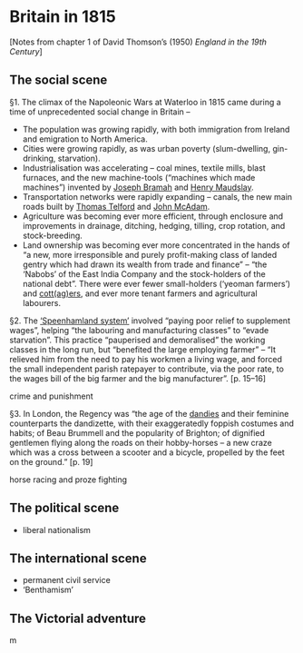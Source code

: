 # Britain in 1815

[Notes from chapter 1 of David Thomson’s (1950) *England in the 19th Century*]

## The social scene

§1. The climax of the Napoleonic Wars at Waterloo in 1815 came during a time of unprecedented social change in Britain –
- The population was growing rapidly, with both immigration from Ireland and emigration to North America.
- Cities were growing rapidly, as was urban poverty (slum-dwelling, gin-drinking, starvation).
- Industrialisation was accelerating – coal mines, textile mills, blast furnaces, and the new machine-tools (“machines which made machines”) invented by [Joseph Bramah](https://en.wikipedia.org/wiki/Joseph_Bramah) and [Henry Maudslay](https://en.wikipedia.org/wiki/Henry_Maudslay).
- Transportation networks were rapidly expanding – canals, the new main roads built by [Thomas Telford](https://en.wikipedia.org/wiki/Thomas_Telford) and [John McAdam](https://en.wikipedia.org/wiki/John_Loudon_McAdam).
- Agriculture was becoming ever more efficient, through enclosure and improvements in drainage, ditching, hedging, tilling, crop rotation, and stock-breeding.
- Land ownership was becoming ever more concentrated in the hands of “a new, more irresponsible and purely profit-making class of landed gentry which had drawn its wealth from trade and finance” – “the ‘Nabobs’ of the East India Company and the stock-holders of the national debt”. There were ever fewer small-holders (‘yeoman farmers’) and [cott(ag)ers](https://en.wikipedia.org/wiki/Cotter_(farmer)), and ever more tenant farmers and agricultural labourers.

§2. The [‘Speenhamland system’](https://en.wikipedia.org/wiki/Speenhamland_system) involved “paying poor relief to supplement wages”, helping “the labouring and manufacturing classes” to “evade starvation”. This practice “pauperised and demoralised” the working classes in the long run, but “benefited the large employing farmer” – “It relieved him from the need to pay his workmen a living wage, and forced the small independent parish ratepayer to contribute, via the poor rate, to the wages bill of the big farmer and the big manufacturer”. [p. 15–16]

crime and punishment

§3. In London, the Regency was “the age of the [dandies](https://en.wikipedia.org/wiki/Dandy) and their feminine counterparts the dandizette, with their exaggeratedly foppish costumes and habits; of Beau Brummell and the popularity of Brighton; of dignified gentlemen flying along the roads on their hobby-horses – a new craze which was a cross between a scooter and a bicycle, propelled by the feet on the ground.” [p. 19]

horse racing and proze fighting

## The political scene

- liberal nationalism

## The international scene

- permanent civil service
- ‘Benthamism’

## The Victorial adventure

m
